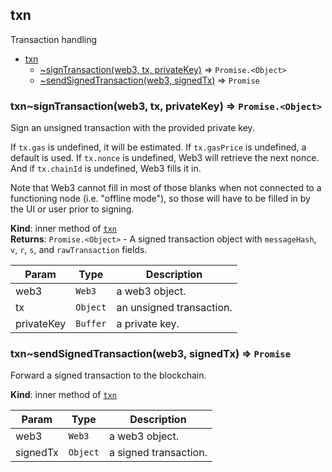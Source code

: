 <a name="module_txn"></a>

## txn
Transaction handling


* [txn](#module_txn)
    * [~signTransaction(web3, tx, privateKey)](#module_txn..signTransaction) ⇒ <code>Promise.&lt;Object&gt;</code>
    * [~sendSignedTransaction(web3, signedTx)](#module_txn..sendSignedTransaction) ⇒ <code>Promise</code>

<a name="module_txn..signTransaction"></a>

### txn~signTransaction(web3, tx, privateKey) ⇒ <code>Promise.&lt;Object&gt;</code>
Sign an unsigned transaction with the provided private key.

If `tx.gas` is undefined, it will be estimated.  If `tx.gasPrice` is
undefined, a default is used.  If `tx.nonce` is undefined, Web3 will
retrieve the next nonce.  And if `tx.chainId` is undefined, Web3 fills it
in.

Note that Web3 cannot fill in most of those blanks when not connected to
a functioning node (i.e. "offline mode"), so those will have to be filled
in by the UI or user prior to signing.

**Kind**: inner method of [<code>txn</code>](#module_txn)  
**Returns**: <code>Promise.&lt;Object&gt;</code> - A signed transaction object with `messageHash`,
 `v`, `r`, `s`, and `rawTransaction` fields.  

| Param | Type | Description |
| --- | --- | --- |
| web3 | <code>Web3</code> | a web3 object. |
| tx | <code>Object</code> | an unsigned transaction. |
| privateKey | <code>Buffer</code> | a private key. |

<a name="module_txn..sendSignedTransaction"></a>

### txn~sendSignedTransaction(web3, signedTx) ⇒ <code>Promise</code>
Forward a signed transaction to the blockchain.

**Kind**: inner method of [<code>txn</code>](#module_txn)  

| Param | Type | Description |
| --- | --- | --- |
| web3 | <code>Web3</code> | a web3 object. |
| signedTx | <code>Object</code> | a signed transaction. |

